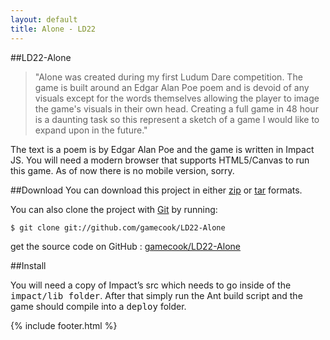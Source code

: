 ```yaml
---
layout: default
title: Alone - LD22
---
```


<script src='game.min.js'></script>

##LD22-Alone

>"Alone was created during my first Ludum Dare competition. The game is built around an Edgar Alan Poe poem and is devoid of any visuals except for the words themselves allowing the player to image the game's visuals in their own head. Creating a full game in 48 hour is a daunting task so this represent a sketch of a game I would like to expand upon in the future."

<canvas id="canvas"></canvas>

The text is a poem is by Edgar Alan Poe and the game is written in Impact JS. You will need a modern browser that supports HTML5/Canvas to run this game. As of now there is no mobile version, sorry.

##Download
You can download this project in either <a href="https://github.com/gamecook/LD22-Alone/zipball/master">zip</a> or <a href="https://github.com/gamecook/LD22-Alone/tarball/master">tar</a> formats.

You can also clone the project with <a href="http://git-scm.com">Git</a> by running:

    $ git clone git://github.com/gamecook/LD22-Alone

get the source code on GitHub : <a href="https://github.com/gamecook/LD22-Alone">gamecook/LD22-Alone</a>

##Install

You will need a copy of Impact’s src which needs to go inside of the <tt>impact/lib folder</tt>. After that simply run the Ant build script and the game should compile into a <tt>deploy</tt> folder.


{% include footer.html %}

